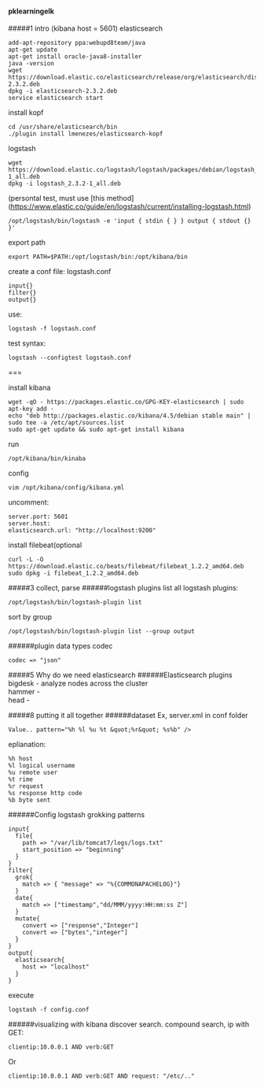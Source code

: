 #### pklearningelk
#####1 intro (kibana host = 5601)
elasticsearch
```
add-apt-repository ppa:webupd8team/java
apt-get update
apt-get install oracle-java8-installer
java -version
wget https://download.elastic.co/elasticsearch/release/org/elasticsearch/distribution/deb/elasticsearch/2.3.2/elasticsearch-2.3.2.deb
dpkg -i elasticsearch-2.3.2.deb
service elasticsearch start
```
install kopf
```
cd /usr/share/elasticsearch/bin
./plugin install lmenezes/elasticsearch-kopf
```

logstash
```
wget https://download.elastic.co/logstash/logstash/packages/debian/logstash_2.3.2-1_all.deb
dpkg -i logstash_2.3.2-1_all.deb
```
(persontal test, must use [this method] (https://www.elastic.co/guide/en/logstash/current/installing-logstash.html)
```
/opt/logstash/bin/logstash -e 'input { stdin { } } output { stdout {} }'
```
export path
```
export PATH=$PATH:/opt/logstash/bin:/opt/kibana/bin
```
create a conf file: logstash.conf
```
input{}
filter{}
output{}
```
use:
```
logstash -f logstash.conf
```
test syntax:
```
logstash --configtest logstash.conf
```
===

install kibana
```
wget -qO - https://packages.elastic.co/GPG-KEY-elasticsearch | sudo apt-key add -
echo "deb http://packages.elastic.co/kibana/4.5/debian stable main" | sudo tee -a /etc/apt/sources.list
sudo apt-get update && sudo apt-get install kibana
```
run
```
/opt/kibana/bin/kinaba
```
config
```
vim /opt/kibana/config/kibana.yml
```
uncomment:
```
server.port: 5601
server.host:
elasticsearch.url: "http://localhost:9200"
```


install filebeat(optional
```
curl -L -O https://download.elastic.co/beats/filebeat/filebeat_1.2.2_amd64.deb
sudo dpkg -i filebeat_1.2.2_amd64.deb
```

#####3 collect, parse
######logstash plugins
list all logstash plugins:
```
/opt/logstash/bin/logstash-plugin list
```
sort by group
```
/opt/logstash/bin/logstash-plugin list --group output
```

######plugin
data types
codec
```
codec => "json"
```



#####5 Why do we need elasticsearch
######Elasticsearch plugins
bigdesk - analyze nodes across the cluster  
hammer -  
head -  

#####8 putting it all together
######dataset
Ex, server.xml in conf folder
```
Value.. pattern="%h %l %u %t &quot;%r&quot; %s%b" />
```
eplianation:
```
%h host
%l logical username
%u remote user
%t rime
%r request
%s response http code
%b byte sent
```
######Config logstash
grokking patterns
```
input{
  file{
    path => "/var/lib/tomcat7/logs/logs.txt"
    start_position => "beginning"
  }
}
filter{
  grok{
    match => { "message" => "%{COMMONAPACHELOG}"}
  }
  date{
    match => ["timestamp","dd/MMM/yyyy:HH:mm:ss Z"]
  }
  mutate{
    convert => ["response","Integer"]
    convert => ["bytes","integer"]
  }
}
output{
  elasticsearch{
    host => "localhost"
  }
}
```
execute
```
logstash -f config.conf
```

######visualizing with kibana
discover search. compound search, ip with GET:
```
clientip:10.0.0.1 AND verb:GET
```
Or
```
clientip:10.0.0.1 AND verb:GET AND request: "/etc/.."
```
